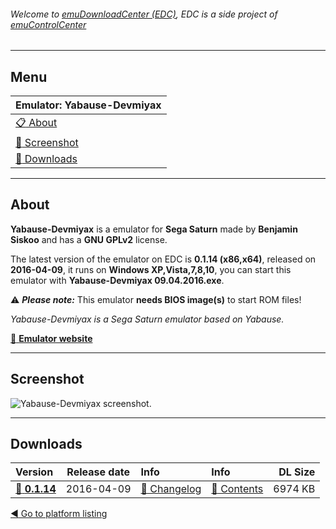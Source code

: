 ###### Welcome to [emuDownloadCenter (EDC)](https://github.com/PhoenixInteractiveNL/emuDownloadCenter/wiki/), EDC is a side project of [emuControlCenter](https://github.com/PhoenixInteractiveNL/emuControlCenter/wiki/)
***
## Menu
| **Emulator: Yabause-Devmiyax** |
|:---------|
| [:clipboard: About](#about) |
| [:sunrise: Screenshot](#screenshot) |
| [:floppy_disk: Downloads](#downloads) |
***
## About
**Yabause-Devmiyax** is a emulator for **Sega Saturn** made by **Benjamin Siskoo** and has a **GNU GPLv2** license.

The latest version of the emulator on EDC is **0.1.14 (x86,x64)**, released on **2016-04-09**, it runs on **Windows XP,Vista,7,8,10**, you can start this emulator with **Yabause-Devmiyax 09.04.2016.exe**.

:warning: _**Please note:**_ This emulator **needs BIOS image(s)** to start ROM files!

_Yabause-Devmiyax is a Sega Saturn emulator based on Yabause._

[:link: **Emulator website**](http://www.tradu-france.com)
***
## Screenshot
![](https://raw.githubusercontent.com/PhoenixInteractiveNL/emuDownloadCenter/master/hooks/yabaused/screen.jpg "Yabause-Devmiyax screenshot.")
***
## Downloads
| Version  | Release date  | Info       | Info       | DL Size    |
|:---------|:-------------:|:-----------|:-----------|-----------:|
| [:floppy_disk: **0.1.14**](https://github.com/PhoenixInteractiveNL/edc-repo0005/raw/master/yabaused/0.1.14.7z) | 2016-04-09 | [:page_facing_up: Changelog](https://github.com/PhoenixInteractiveNL/edc-repo0005/blob/master/yabaused/0.1.14_changelog.txt) | [:mag_right: Contents](https://github.com/PhoenixInteractiveNL/edc-repo0005/blob/master/yabaused/0.1.14_contents.txt) | 6974 KB |

[:arrow_backward: Go to platform listing](https://github.com/PhoenixInteractiveNL/emuDownloadCenter/wiki/EDC-Platform-List)
